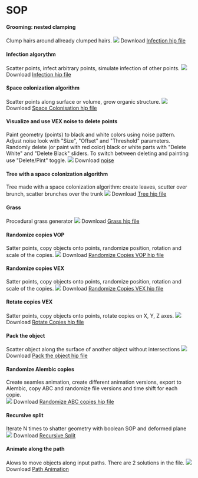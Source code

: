 # SOP
#### Grooming: nested clamping
Clump hairs around allready clumped hairs.
[![](https://live.staticflickr.com/65535/48876131083_daaf1ee772_o.jpg)](https://live.staticflickr.com/65535/48876131083_daaf1ee772_o.jpg)
Download [Infection hip file](../blob/master/src/hips/FUR_nestedClump_001.hiplc)

#### Infection algorythm
Scatter points, infect arbitrary points, simulate infection of other points.
[![](https://c1.staticflickr.com/1/784/40518812075_95e27ae91f_o.gif)](https://c1.staticflickr.com/1/784/40518812075_95e27ae91f_o.gif)
Download [Infection hip file](../blob/master/src/hips/infection_001.hipnc)

#### Space colonization algorithm
Scatter points along surface or volume, grow organic structure.
[![](https://c1.staticflickr.com/1/813/40697098994_88c80c9110_o.gif)](https://c1.staticflickr.com/1/813/40697098994_88c80c9110_o.gif)
Download [Space Colonisation hip file](../blob/master/src/hips/spaceColonization_001.hipnc)

#### Visualize and use VEX noise to delete points
Paint geometry (points) to black and white colors using noise pattern. Adjust noise look with "Size", "Offset" and "Threshold" parameters. Randomly delete (or paint with red color) black or white parts with "Delete White" and "Delete Black" sliders. To switch between deleting and painting use "Delete/Pint" toggle.
[![](https://c1.staticflickr.com/5/4918/39729617033_85a925d74e_o.gif)](https://c1.staticflickr.com/5/4918/39729617033_85a925d74e_o.gif)
Download [noise](../blob/master/src/hips/noise_001.hipnc)

#### Tree with a space colonization algorithm
Tree made with a space colonization algorithm: create leaves, scutter over brunch, scatter brunches over the trunk
[![](https://c1.staticflickr.com/5/4911/46693673621_84a829d7bc_o.jpg)](https://c1.staticflickr.com/5/4911/46693673621_84a829d7bc_o.jpg)
Download [Tree hip file](../blob/master/src/hips/treeColonization_001.hipnc)

#### Grass
Procedural grass generator
[![](https://c1.staticflickr.com/5/4835/46693419671_16ff0f43d8_o.jpg)](https://c1.staticflickr.com/5/4835/46693419671_16ff0f43d8_o.jpg)
Download [Grass hip file](../blob/master/src/hips/grass_001.hipnc)

#### Randomize copies VOP
Satter points, copy objects onto points, randomize position, rotation and scale of the copies. 
[![](https://c1.staticflickr.com/1/887/41411521611_697f823b58_o.gif)](https://c1.staticflickr.com/1/887/41411521611_697f823b58_o.gif)
Download [Randomize Copies VOP hip file](../blob/mastersrc/src/hips/randomizeCopiesVOP_001.hipnc)

#### Randomize copies VEX
Satter points, copy objects onto points, randomize position, rotation and scale of the copies. 
[![](https://c2.staticflickr.com/2/1745/27753095197_866b79e412_o.gif)](https://c2.staticflickr.com/2/1745/27753095197_866b79e412_o.gif)
Download [Randomize Copies VEX hip file](../blob/master/src/hips/EXA_randomizeCopiesVEX_001.hipnc)

#### Rotate copies VEX
Satter points, copy objects onto points, rotate copies on X, Y, Z axes. 
[![](https://c1.staticflickr.com/1/797/40518974875_6ee730364a_o.gif)](https://c1.staticflickr.com/1/797/40518974875_6ee730364a_o.gif)
Download [Rotate Copies hip file](../blob/master/src/hips/rotateCopiesVEX_001.hipnc)

#### Pack the object
Scatter object along the surface of another object without intersections
[![](https://c1.staticflickr.com/1/809/40700249024_aba39f76e1_o.gif)](https://c1.staticflickr.com/1/809/40700249024_aba39f76e1_o.gif)
Download [Pack the object hip file](../blob/master/src/hips/EXA_packObject_001.hipnc)

#### Randomize Alembic copies
Create seamles animation, create different animation versions, export to Alembic, copy ABC and randomize file versions and time shift for each copie.  
[![](https://c1.staticflickr.com/1/912/27320532997_02d02ff488_o.gif)](https://c1.staticflickr.com/1/912/27320532997_02d02ff488_o.gif) 
Download [Randomize ABC copies hip file](../blob/master/src/hips/TUT_copyABC_001.hipnc)

#### Recursive split
Iterate N times to shatter geometry with boolean SOP and deformed plane
[![](https://c2.staticflickr.com/8/7834/46940701961_58a4ec9ea9_o.jpg)](https://c2.staticflickr.com/8/7834/46940701961_58a4ec9ea9_o.jpg) 
Download [Recursive Split](../blob/master/src/hips/recursiveSplit_001.hipnc)

#### Animate along the path
Alows to move objects along input paths. There are 2 solutions in the file. 
[![](https://live.staticflickr.com/65535/48103249366_471c0a9dc7_o.jpg)](https://live.staticflickr.com/65535/48103249366_471c0a9dc7_o.jpg) 
Download [Path Animation](../blob/master/src/hips/pathAnimation.hiplc)